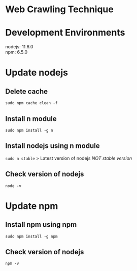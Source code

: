 # Web Crawling Technique

Development Environments
========================

nodejs: 11.6.0  
npm: 6.5.0

Update nodejs
=============

Delete cache
------------
`sudo npm cache clean -f`

Install n module
----------------
`sudo npm install -g n`

Install nodejs using n module
-----------------------------
`sudo n stable` > Latest version of nodejs *NOT stable version*

Check version of nodejs
------------------------------
`node -v`

Update npm
===========

Install npm using npm
---------------------
`sudo npm install -g npm`


Check version of nodejs
------------------------------
`npm -v`
